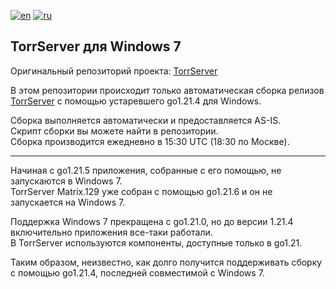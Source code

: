 [![en](https://img.shields.io/badge/lang-en-blue.svg)](/README.md)
[![ru](https://img.shields.io/badge/lang-ru-gray.svg)](/README.ru.md)


## TorrServer для Windows 7
Оригинальный репозиторий проекта: [TorrServer](https://github.com/YouROK/TorrServer)

В этом репозитории происходит только автоматическая сборка релизов [TorrServer](https://github.com/YouROK/TorrServer) с помощью устаревшего go1.21.4 для Windows.

Сборка выполняется автоматически и предоставляется AS-IS.<br>
Скрипт сборки вы можете найти в репозитории.<br>
Сборка производится ежедневно в 15:30 UTC (18:30 по Москве).

<hr> 

Начиная с go1.21.5 приложения, собранные с его помощью, не запускаются в Windows 7.<br>
TorrServer Matrix.129 уже собран с помощью go1.21.6 и он не запускается на Windows 7.

Поддержка Windows 7 прекращена с go1.21.0, но до версии 1.21.4 включительно приложения все-таки работали.<br>
В TorrServer используются компоненты, доступные только в go1.21.

Таким образом, неизвестно, как долго получится поддерживать сборку с помощью go1.21.4, последней совместимой с Windows 7.


